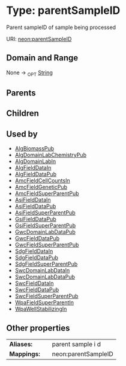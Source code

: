 
# Type: parentSampleID


Parent sampleID of sample being processed

URI: [neon:parentSampleID](https://data.neonscience.org/parentSampleID)


## Domain and Range

None ->  <sub>OPT</sub> [String](types/String.md)

## Parents


## Children


## Used by

 * [AlgBiomassPub](AlgBiomassPub.md)
 * [AlgDomainLabChemistryPub](AlgDomainLabChemistryPub.md)
 * [AlgDomainLabIn](AlgDomainLabIn.md)
 * [AlgFieldDataIn](AlgFieldDataIn.md)
 * [AlgFieldDataPub](AlgFieldDataPub.md)
 * [AmcFieldCellCountsIn](AmcFieldCellCountsIn.md)
 * [AmcFieldGeneticPub](AmcFieldGeneticPub.md)
 * [AmcFieldSuperParentPub](AmcFieldSuperParentPub.md)
 * [AsiFieldDataIn](AsiFieldDataIn.md)
 * [AsiFieldDataPub](AsiFieldDataPub.md)
 * [AsiFieldSuperParentPub](AsiFieldSuperParentPub.md)
 * [GsiFieldDataPub](GsiFieldDataPub.md)
 * [GsiFieldSuperParentPub](GsiFieldSuperParentPub.md)
 * [GwcDomainLabDataPub](GwcDomainLabDataPub.md)
 * [GwcFieldDataPub](GwcFieldDataPub.md)
 * [GwcFieldSuperParentPub](GwcFieldSuperParentPub.md)
 * [SdgFieldDataIn](SdgFieldDataIn.md)
 * [SdgFieldDataPub](SdgFieldDataPub.md)
 * [SdgFieldSuperParentPub](SdgFieldSuperParentPub.md)
 * [SwcDomainLabDataIn](SwcDomainLabDataIn.md)
 * [SwcDomainLabDataPub](SwcDomainLabDataPub.md)
 * [SwcFieldDataIn](SwcFieldDataIn.md)
 * [SwcFieldDataPub](SwcFieldDataPub.md)
 * [SwcFieldSuperParentPub](SwcFieldSuperParentPub.md)
 * [WpaFieldSuperParentIn](WpaFieldSuperParentIn.md)
 * [WpaWellStabilizingIn](WpaWellStabilizingIn.md)

## Other properties

|  |  |  |
| --- | --- | --- |
| **Aliases:** | | parent sample i d |
| **Mappings:** | | neon:parentSampleID |


